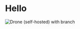 # Hello
![Drone (self-hosted) with branch](https://img.shields.io/drone/build/iho/test/main?server=https%3A%2F%2Fd.ih.ht)